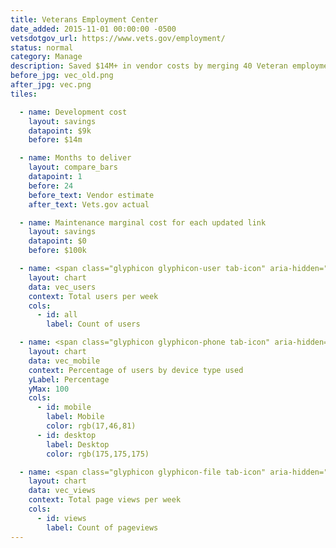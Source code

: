 ```yaml
---
title: Veterans Employment Center
date_added: 2015-11-01 00:00:00 -0500
vetsdotgov_url: https://www.vets.gov/employment/
status: normal
category: Manage
description: Saved $14M+ in vendor costs by merging 40 Veteran employment sites for just $9K in two weeks
before_jpg: vec_old.png
after_jpg: vec.png
tiles:

  - name: Development cost
    layout: savings
    datapoint: $9k
    before: $14m

  - name: Months to deliver
    layout: compare_bars
    datapoint: 1
    before: 24
    before_text: Vendor estimate
    after_text: Vets.gov actual

  - name: Maintenance marginal cost for each updated link
    layout: savings
    datapoint: $0
    before: $100k

  - name: <span class="glyphicon glyphicon-user tab-icon" aria-hidden="true"></span><span>Users</span>
    layout: chart
    data: vec_users
    context: Total users per week
    cols:
      - id: all
        label: Count of users

  - name: <span class="glyphicon glyphicon-phone tab-icon" aria-hidden="true"></span><span>Mobile Use</span>
    layout: chart
    data: vec_mobile
    context: Percentage of users by device type used
    yLabel: Percentage
    yMax: 100
    cols:
      - id: mobile
        label: Mobile
        color: rgb(17,46,81)
      - id: desktop
        label: Desktop
        color: rgb(175,175,175)

  - name: <span class="glyphicon glyphicon-file tab-icon" aria-hidden="true"></span><span>Views</span>
    layout: chart
    data: vec_views
    context: Total page views per week
    cols:
      - id: views
        label: Count of pageviews
---
```

